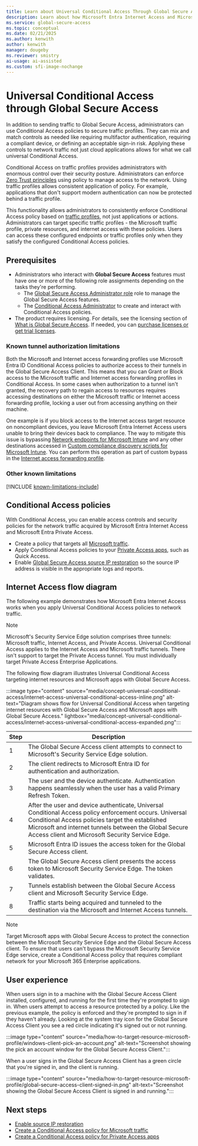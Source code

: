 ```yaml
---
title: Learn about Universal Conditional Access Through Global Secure Access
description: Learn about how Microsoft Entra Internet Access and Microsoft Entra Private Access secures access to your resources through Conditional Access.
ms.service: global-secure-access
ms.topic: conceptual
ms.date: 02/21/2025
ms.author: kenwith
author: kenwith
manager: dougeby
ms.reviewer: smistry
ai-usage: ai-assisted
ms.custom: sfi-image-nochange
---
```

# Universal Conditional Access through Global Secure Access

In addition to sending traffic to Global Secure Access, administrators can use Conditional Access policies to secure traffic profiles. They can mix and match controls as needed like requiring multifactor authentication, requiring a compliant device, or defining an acceptable sign-in risk. Applying these controls to network traffic not just cloud applications allows for what we call universal Conditional Access.

Conditional Access on traffic profiles provides administrators with enormous control over their security posture. Administrators can enforce [Zero Trust principles](/security/zero-trust/) using policy to manage access to the network. Using traffic profiles allows consistent application of policy. For example, applications that don't support modern authentication can now be protected behind a traffic profile.

This functionality allows administrators to consistently enforce Conditional Access policy based on [traffic profiles](concept-traffic-forwarding.md), not just applications or actions. Administrators can target specific traffic profiles - the Microsoft traffic profile, private resources, and internet access with these policies. Users can access these configured endpoints or traffic profiles only when they satisfy the configured Conditional Access policies. 

## Prerequisites

* Administrators who interact with **Global Secure Access** features must have one or more of the following role assignments depending on the tasks they're performing.
   * The [Global Secure Access Administrator role](/azure/active-directory/roles/permissions-reference) role to manage the Global Secure Access features.
   * The [Conditional Access Administrator](/azure/active-directory/roles/permissions-reference#conditional-access-administrator) to create and interact with Conditional Access policies.
* The product requires licensing. For details, see the licensing section of [What is Global Secure Access](overview-what-is-global-secure-access.md). If needed, you can [purchase licenses or get trial licenses](https://aka.ms/azureadlicense).

### Known tunnel authorization limitations

Both the Microsoft and Internet access forwarding profiles use Microsoft Entra ID Conditional Access policies to authorize access to their tunnels in the Global Secure Access Client. This means that you can Grant or Block access to the Microsoft traffic and Internet access forwarding profiles in Conditional Access. In some cases when authorization to a tunnel isn't granted, the recovery path to regain access to resources requires accessing destinations on either the Microsoft traffic or Internet access forwarding profile, locking a user out from accessing anything on their machine.

One example is if you block access to the Internet access target resource on noncompliant devices, you leave Microsoft Entra Internet Access users unable to bring their devices back to compliance. The way to mitigate this issue is bypassing [Network endpoints for Microsoft Intune](/mem/intune/fundamentals/intune-endpoints) and any other destinations accessed in [Custom compliance discovery scripts for Microsoft Intune](/mem/intune/protect/compliance-custom-script). You can perform this operation as part of custom bypass in the [Internet access forwarding profile](concept-traffic-forwarding.md).

### Other known limitations

[!INCLUDE [known-limitations-include](../includes/known-limitations-include.md)]

## Conditional Access policies

With Conditional Access, you can enable access controls and security policies for the network traffic acquired by Microsoft Entra Internet Access and Microsoft Entra Private Access. 

- Create a policy that targets all [Microsoft traffic](how-to-target-resource-microsoft-profile.md).
- Apply Conditional Access policies to your [Private Access apps](how-to-target-resource-private-access-apps.md), such as Quick Access.
- Enable [Global Secure Access source IP restoration](how-to-source-ip-restoration.md) so the source IP address is visible in the appropriate logs and reports.

## Internet Access flow diagram

The following example demonstrates how Microsoft Entra Internet Access works when you apply Universal Conditional Access policies to network traffic.

> [!NOTE]
> Microsoft's Security Service Edge solution comprises three tunnels: Microsoft traffic, Internet Access, and Private Access. Universal Conditional Access applies to the Internet Access and Microsoft traffic tunnels. There isn't support to target the Private Access tunnel. You must individually target Private Access Enterprise Applications.

The following flow diagram illustrates Universal Conditional Access targeting internet resources and Microsoft apps with Global Secure Access.

:::image type="content" source="media/concept-universal-conditional-access/internet-access-universal-conditional-access-inline.png" alt-text="Diagram shows flow for Universal Conditional Access when targeting internet resources with Global Secure Access and Microsoft apps with Global Secure Access." lightbox="media/concept-universal-conditional-access/internet-access-universal-conditional-access-expanded.png":::

|Step|Description|
|-----|-----|
|1|The Global Secure Access client attempts to connect to Microsoft's Security Service Edge solution.|
|2|The client redirects to Microsoft Entra ID for authentication and authorization.|
|3|The user and the device authenticate. Authentication happens seamlessly when the user has a valid Primary Refresh Token.|
|4|After the user and device authenticate, Universal Conditional Access policy enforcement occurs. Universal Conditional Access policies target the established Microsoft and internet tunnels between the Global Secure Access client and Microsoft Security Service Edge.|
|5|Microsoft Entra ID issues the access token for the Global Secure Access client.|
|6|The Global Secure Access client presents the access token to Microsoft Security Service Edge. The token validates.|
|7|Tunnels establish between the Global Secure Access client and Microsoft Security Service Edge.|
|8|Traffic starts being acquired and tunneled to the destination via the Microsoft and Internet Access tunnels.|

> [!NOTE]
> Target Microsoft apps with Global Secure Access to protect the connection between the Microsoft Security Service Edge and the Global Secure Access client. To ensure that users can't bypass the Microsoft Security Service Edge service, create a Conditional Access policy that requires compliant network for your Microsoft 365 Enterprise applications.

## User experience

When users sign in to a machine with the Global Secure Access Client installed, configured, and running for the first time they're prompted to sign in. When users attempt to access a resource protected by a policy. Like the previous example, the policy is enforced and they're prompted to sign in if they haven't already. Looking at the system tray icon for the Global Secure Access Client you see a red circle indicating it's signed out or not running.

:::image type="content" source="media/how-to-target-resource-microsoft-profile/windows-client-pick-an-account.png" alt-text="Screenshot showing the pick an account window for the Global Secure Access Client.":::

When a user signs in the Global Secure Access Client has a green circle that you're signed in, and the client is running.

:::image type="content" source="media/how-to-target-resource-microsoft-profile/global-secure-access-client-signed-in.png" alt-text="Screenshot showing the Global Secure Access Client is signed in and running.":::

## Next steps

- [Enable source IP restoration](how-to-source-ip-restoration.md)
- [Create a Conditional Access policy for Microsoft traffic](how-to-target-resource-microsoft-profile.md)
- [Create a Conditional Access policy for Private Access apps](how-to-target-resource-private-access-apps.md)
